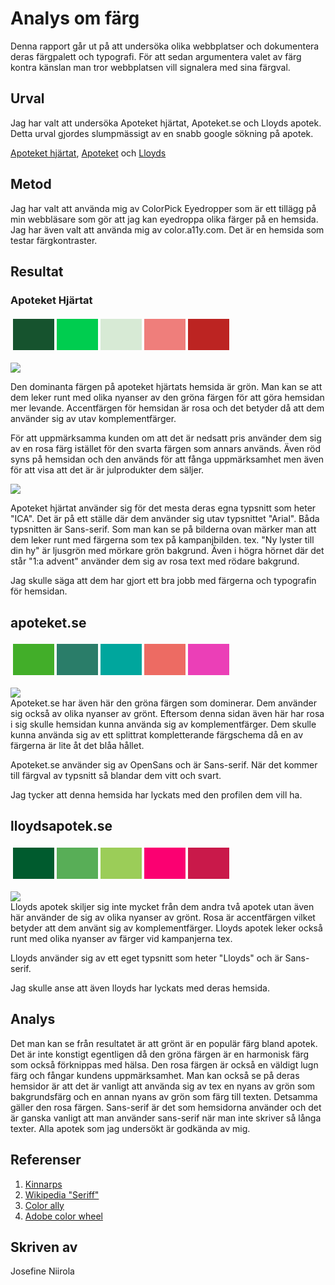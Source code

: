 Analys om färg
=======================

Denna rapport går ut på att undersöka olika webbplatser och dokumentera deras färgpalett och typografi. För att sedan argumentera valet av färg kontra känslan man tror webbplatsen vill signalera med sina färgval.


Urval
-----------------------

Jag har valt att undersöka Apoteket hjärtat, Apoteket.se och Lloyds apotek. Detta urval gjordes slumpmässigt av en snabb google sökning på apotek.

[Apoteket hjärtat](https://www.apotekhjartat.se/), [Apoteket](https://www.apoteket.se/) och [Lloyds](https://www.lloydsapotek.se/)

Metod
-----------------------

Jag har valt att använda mig av ColorPick Eyedropper som är ett tillägg på min webbläsare som gör att jag kan eyedroppa olika färger på en hemsida. Jag har även valt att använda mig av color.a11y.com. Det är en hemsida som testar färgkontraster.

Resultat
-----------------------
<tr>
<h3>Apoteket Hjärtat</h3>
<!-- apoteket hjärtat table -->

<table style="border-spacing: 4px; border-collapse: separate">
<td style="height: 50px; width: 50px; background-color: #16532e">
<td style="height: 50px; width: 50px; background-color: #00cd4f">
<td style="height: 50px; width: 50px; background-color: #d7ead5">
<td style="height: 50px; width: 50px; background-color: #ef7e7b">
<td style="height: 50px; width: 50px; background-color: #bc2422">
</tr>
</table>

<div class="report-img">
<img src="../themes/shared/img/apotekethjrantat.png">
</div>

Den dominanta färgen på apoteket hjärtats hemsida är grön. Man kan se att dem leker runt med olika nyanser av den gröna färgen för att göra hemsidan mer levande. Accentfärgen för hemsidan är rosa och det betyder då att dem använder sig av utav komplementfärger. 

För att uppmärksamma kunden om att det är nedsatt pris använder dem sig av en rosa färg istället för den svarta färgen som annars används. Även röd syns på hemsidan och den används för att fånga uppmärksamhet men även för att visa att det är är julprodukter dem säljer.

<div class="report-img">
<img src="../themes/shared/img/apotekethjratat.png">
</div>

Apoteket hjärtat använder sig för det mesta deras egna typsnitt som heter "ICA". Det är på ett ställe där dem använder sig utav typsnittet "Arial". Båda typsnitten är Sans-serif. Som man kan se på bilderna ovan märker man att dem leker runt med färgerna som tex på kampanjbilden. tex. "Ny lyster till din hy" är ljusgrön med mörkare grön bakgrund. Även i högra hörnet där det står "1:a advent" använder dem sig av rosa text med rödare bakgrund.

Jag skulle säga att dem har gjort ett bra jobb med färgerna och typografin för hemsidan.


<h2> apoteket.se </h2>
<!-- Apoteket.se table -->
<table style="border-spacing: 4px; border-collapse: separate">
<tr>
<td style="height: 50px; width: 50px; background-color: #42ae29">
<td style="height: 50px; width: 50px; background-color: #2a7d69">
<td style="height: 50px; width: 50px; background-color: #00a69d">
<td style="height: 50px; width: 50px; background-color: #ed6b63">
<td style="height: 50px; width: 50px; background-color: #eb3fb7">
</tr>
</table>
<div class="report-img">
<img src="../themes/shared/img/apotekketpunktse.png">
</div>
Apoteket.se har även här den gröna färgen som dominerar. Dem använder sig också av olika nyanser av grönt. Eftersom denna sidan även här har rosa i sig skulle hemsidan kunna använda sig av komplementfärger. Dem skulle kunna använda sig av ett splittrat kompletterande färgschema då en av färgerna är lite åt det blåa hållet.

Apoteket.se använder sig av OpenSans och är Sans-serif. När det kommer till färgval av typsnitt så blandar dem vitt och svart.

Jag tycker att denna hemsida har lyckats med den profilen dem vill ha.

<h2>lloydsapotek.se</h2>

<!-- Lloyd table -->
<table style="border-spacing: 4px; border-collapse: separate">
<tr>
<td style="height: 50px; width: 50px; background-color: #005b2e">
<td style="height: 50px; width: 50px; background-color: #58ae57">
<td style="height: 50px; width: 50px; background-color: #9bcd58">
<td style="height: 50px; width: 50px; background-color: #fb0071">
<td style="height: 50px; width: 50px; background-color: #c9194a">
</tr>
</table>
<div class="report-img">
<img src="../themes/shared/img/lloyds.png">
</div>
Lloyds apotek skiljer sig inte mycket från dem andra två apotek utan även här använder de sig av olika nyanser av grönt. Rosa är accentfärgen vilket betyder att dem använt sig av komplementfärger. Lloyds apotek leker också runt med olika nyanser av färger vid kampanjerna tex.

Lloyds använder sig av ett eget typsnitt som heter "Lloyds" och är Sans-serif.

Jag skulle anse att även lloyds har lyckats med deras hemsida.

Analys
-----------------------
Det man kan se från resultatet är att grönt är en populär färg bland apotek. Det är inte konstigt egentligen då den gröna färgen är en harmonisk färg som också förknippas med hälsa. Den rosa färgen är också en väldigt lugn färg och fångar kundens uppmärksamhet. Man kan också se på deras hemsidor är att det är vanligt att använda sig av tex en nyans av grön som bakgrundsfärg och en annan nyans av grön som färg till texten. Detsamma gäller den rosa färgen. Sans-serif är det som hemsidorna använder och det är ganska vanligt att man använder sans-serif när man inte skriver så långa texter. Alla apotek som jag undersökt är godkända av mig.

Referenser
-----------------------
1. [Kinnarps](https://www.kinnarps.se/kunskap/different-colours-affect-us-in-different-ways/)
2. [Wikipedia "Seriff"](https://sv.wikipedia.org/wiki/Seriff)
3. [Color ally](https://color.a11y.com/Contrast/)
4. [Adobe color wheel](https://color.adobe.com/create/color-wheel)

Skriven av
-----------------------

Josefine Niirola